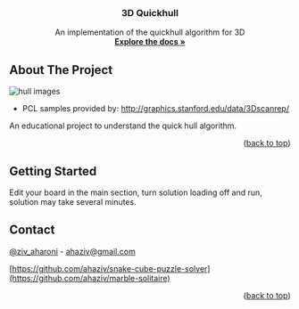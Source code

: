 <!-- PROJECT SHIELDS -->
<!--
*** I'm using markdown "reference style" links for readability.
*** Reference links are enclosed in brackets [ ] instead of parentheses ( ).
*** See the bottom of this document for the declaration of the reference variables
-->



<!-- PROJECT LOGO -->
<br />
<div align="center">

  <h3 align="center">3D Quickhull</h3>

  <p align="center">
    An implementation of the quickhull algorithm for 3D
    <br />
    <a href="https://github.com/ahaziv/marble-solitaire"><strong>Explore the docs »</strong></a>
    <br />
  </p>
</div>



<!-- ABOUT THE PROJECT -->
## About The Project
![hull images]([https://github.com/ahaziv/marble-solitaire-solver/blob/marble-solitaire/marble_solitaire_image.png])
* PCL samples provided by: http://graphics.stanford.edu/data/3Dscanrep/

An educational project to understand the quick hull algorithm.

<p align="right">(<a href="#readme-top">back to top</a>)</p>



<!-- GETTING STARTED -->
## Getting Started
Edit your board in the main section, turn solution loading off and run, solution may take several minutes.


<!-- CONTACT -->
## Contact

[@ziv_aharoni](https://www.linkedin.com/in/ziv-aharoni-3909271b0/) - ahaziv@gmail.com

[https://github.com/ahaziv/snake-cube-puzzle-solver](https://github.com/ahaziv/marble-solitaire)
<p align="right">(<a href="#readme-top">back to top</a>)</p>


<!-- MARKDOWN LINKS & IMAGES -->
<!-- https://www.markdownguide.org/basic-syntax/#reference-style-links -->
[product-screenshot]: snake_cube_solution.png
